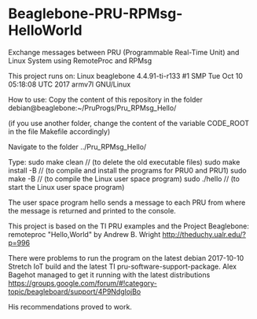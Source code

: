 # Beaglebone-PRU-RPMsg-HelloWorld
Exchange messages between PRU (Programmable Real-Time Unit) and Linux System using RemoteProc and RPMsg

This project runs on: Linux beaglebone 4.4.91-ti-r133 #1 SMP Tue Oct 10 05:18:08 UTC 2017 armv7l GNU/Linux

How to use:
Copy the content of this repository in the folder debian@beaglebone:~/PruProgs/Pru_RPMsg_Hello/

(if you use another folder, change the content of the variable CODE_ROOT in the file Makefile accordingly)

Navigate to the folder ../Pru_RPMsg_Hello/

Type:
sudo make clean        // (to delete the old executable files)
sudo make install -B   // (to compile and install the programs for PRU0 and PRU1)
sudo make -B           // (to compile the Linux user space program)
sudo ./hello           // (to start the Linux user space program)

The user space program hello sends a message to each PRU from where the message is returned and printed to the console.

This project is based on the TI PRU examples and the Project
Beaglebone: remoteproc "Hello,World" by Andrew B. Wright
http://theduchy.ualr.edu/?p=996

There were problems to run the program on the latest debian 2017-10-10 Stretch IoT build and the latest TI pru-software-support-package.
Alex Bagehot managed to get it running with the latest distributions
https://groups.google.com/forum/#!category-topic/beagleboard/support/4P9NdglojBo

His recommendations proved to work.
